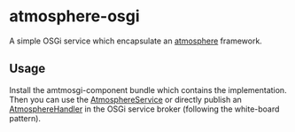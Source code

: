 atmosphere-osgi
===============

A simple OSGi service which encapsulate an [atmosphere](https://github.com/Atmosphere/atmosphere "atmosphere") framework.

Usage
-----

Install the amtmosgi-component bundle which contains the implementation.
Then you can use the [AtmosphereService](https://github.com/barjo/atmosphere-osgi/blob/master/atmosgi-service/src/main/java/org/barjo/atmosgi/AtmosphereService.java) or directly publish an [AtmosphereHandler](https://github.com/Atmosphere/atmosphere/wiki/Understanding-AtmosphereHandler) in the OSGi service broker (following the white-board pattern).
